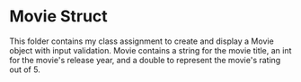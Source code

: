 # Movie Struct
This folder contains my class assignment to create and display a Movie object with input validation. Movie contains a string for the movie title, an int for the movie's release year, and a double to represent the movie's rating out of 5.